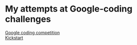 # My attempts at **Google-coding challenges**  
[Google coding competition](https://codingcompetitions.withgoogle.com/)  
[Kickstart](https://codingcompetitions.withgoogle.com/kickstart)  
